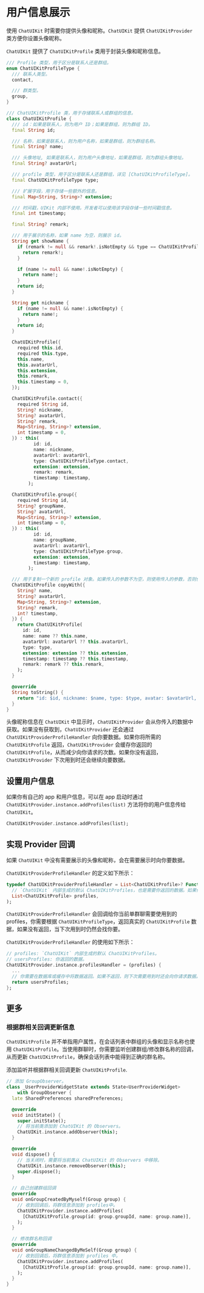 # 用户信息展示

<Toc />

使用 `ChatUIKit` 时需要你提供头像和昵称。`ChatUIKit` 提供 `ChatUIKitProvider` 类方便你设置头像昵称。

`ChatUIKit` 提供了 `ChatUIKitProfile` 类用于封装头像和昵称信息。

```dart
/// Profile 类型，用于区分是联系人还是群组。
enum ChatUIKitProfileType {
  /// 联系人类型。
  contact,

  /// 群类型。
  group,
}

/// ChatUIKitProfile 类，用于存储联系人或群组的信息。
class ChatUIKitProfile {
  /// id：如果是联系人，则为用户 ID；如果是群组，则为群组 ID。
  final String id;

  /// 名称，如果是联系人，则为用户名称，如果是群组，则为群组名称。
  final String? name;

  /// 头像地址, 如果是联系人，则为用户头像地址，如果是群组，则为群组头像地址。
  final String? avatarUrl;

  /// profile 类型，用于区分是联系人还是群组，详见 [ChatUIKitProfileType]。
  final ChatUIKitProfileType type;

  /// 扩展字段，用于存储一些额外的信息。
  final Map<String, String>? extension;

  /// 时间戳，UIKit 内部不使用。开发者可以使用该字段存储一些时间戳信息。
  final int timestamp;

  final String? remark;

  /// 用于展示的名称，如果 name 为空，则展示 id。
  String get showName {
    if (remark != null && remark!.isNotEmpty && type == ChatUIKitProfileType.contact) {
      return remark!;
    }

    if (name != null && name!.isNotEmpty) {
      return name!;
    }
    return id;
  }

  String get nickname {
    if (name != null && name!.isNotEmpty) {
      return name!;
    }
    return id;
  }

  ChatUIKitProfile({
    required this.id,
    required this.type,
    this.name,
    this.avatarUrl,
    this.extension,
    this.remark,
    this.timestamp = 0,
  });

  ChatUIKitProfile.contact({
    required String id,
    String? nickname,
    String? avatarUrl,
    String? remark,
    Map<String, String>? extension,
    int timestamp = 0,
  }) : this(
          id: id,
          name: nickname,
          avatarUrl: avatarUrl,
          type: ChatUIKitProfileType.contact,
          extension: extension,
          remark: remark,
          timestamp: timestamp,
        );

  ChatUIKitProfile.group({
    required String id,
    String? groupName,
    String? avatarUrl,
    Map<String, String>? extension,
    int timestamp = 0,
  }) : this(
          id: id,
          name: groupName,
          avatarUrl: avatarUrl,
          type: ChatUIKitProfileType.group,
          extension: extension,
          timestamp: timestamp,
        );

  /// 用于复制一个新的 profile 对象。如果传入的参数不为空，则使用传入的参数，否则使用当前 profile 的参数。
  ChatUIKitProfile copyWith({
    String? name,
    String? avatarUrl,
    Map<String, String>? extension,
    String? remark,
    int? timestamp,
  }) {
    return ChatUIKitProfile(
      id: id,
      name: name ?? this.name,
      avatarUrl: avatarUrl ?? this.avatarUrl,
      type: type,
      extension: extension ?? this.extension,
      timestamp: timestamp ?? this.timestamp,
      remark: remark ?? this.remark,
    );
  }

  @override
  String toString() {
    return "id: $id, nickname: $name, type: $type, avatar: $avatarUrl, remark: $remark \n";
  }
}


```

头像昵称信息在 `ChatUIKit` 中显示时，`ChatUIKitProvider` 会从你传入的数据中获取。如果没有获取到，`ChatUIKitProvider` 还会通过 `ChatUIKitProviderProfileHandler` 向你要数据。如果你将所需的 `ChatUIKitProfile` 返回，`ChatUIKitProvider` 会缓存你返回的 `ChatUIKitProfile`，从而减少向你请求的次数。如果你没有返回，`ChatUIKitProvider` 下次用到时还会继续向要数据。

## 设置用户信息

如果你有自己的 app 和用户信息，可以在 app 启动时通过 `ChatUIKitProvider.instance.addProfiles(list)` 方法将你的用户信息传给 `ChatUIKit`。

```dart
ChatUIKitProvider.instance.addProfiles(list);
```

## 实现 Provider 回调

如果 `ChatUIKit` 中没有需要展示的头像和昵称，会在需要展示时向你要数据。

`ChatUIKitProviderProfileHandler` 的定义如下所示：

```dart
typedef ChatUIKitProviderProfileHandler = List<ChatUIKitProfile>? Function(
  // `ChatUIKit` 内部生成的默认 ChatUIKitProfiles，也是需要你返回的数据。如果你有真实数据，可以返回给 `ChatUIKit`, UIKit 会将你返回的数据缓存。
  List<ChatUIKitProfile> profiles,
);
```

`ChatUIKitProviderProfileHandler` 会回调给你当前单群聊需要使用到的 profiles，你需要根据 `ChatUIKitProfileType`，返回真实的 `ChatUIKitProfile` 数据，如果没有返回，当下次用到时仍然会找你要。

`ChatUIKitProviderProfileHandler` 的使用如下所示：

```dart
// profiles: `ChatUIKit` 内部生成的默认 ChatUIKitProfiles。
// usersProfiles: 你返回的数据。
ChatUIKitProvider.instance.profilesHandler = (profiles) {
  ...
  // 你需要在数据库或缓存中将数据返回。如果不返回，则下次需要用到时还会向你请求数据。
  return usersProfiles;
};
```

## 更多

### 根据群相关回调更新信息

`ChatUIKitProfile` 并不单指用户属性，在会话列表中群组的头像和显示名称也使用 `ChatUIKitProfile`。当使用群聊时，你需要监听创建群组/修改群名称的回调，从而更新 `ChatUIKitProfile`，确保会话列表中能得到正确的群名称。

添加监听并根据群相关回调更新 `ChatUIKitProfile`.

```dart
// 添加 GroupObserver。
class _UserProviderWidgetState extends State<UserProviderWidget>
    with GroupObserver {
  late SharedPreferences sharedPreferences;

  @override
  void initState() {
    super.initState();
    // 将当前类添加到 ChatUIKit 的 Observers。
    ChatUIKit.instance.addObserver(this);
  }

  @override
  void dispose() {
    // 当关闭时，需要将当前类从 ChatUIKit 的 Observers 中移除。
    ChatUIKit.instance.removeObserver(this);
    super.dispose();
  }

  // 自己创建群组回调
  @override
  void onGroupCreatedByMyself(Group group) {
    // 收到回调后，将群信息添加到 profiles中。
    ChatUIKitProvider.instance.addProfiles(
      [ChatUIKitProfile.group(id: group.groupId, name: group.name)],
    );
  }

  // 修改群名称回调
  @override
  void onGroupNameChangedByMeSelf(Group group) {
    // 收到回调后，将群信息添加到 profiles 中。
    ChatUIKitProvider.instance.addProfiles(
      [ChatUIKitProfile.group(id: group.groupId, name: group.name)],
    );
  }
}

```